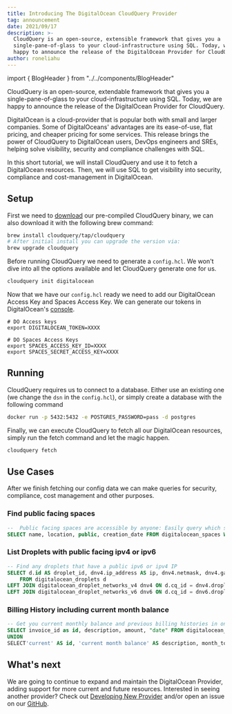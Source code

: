```yaml
---
title: Introducing The DigitalOcean CloudQuery Provider
tag: announcement
date: 2021/09/17
description: >-
  CloudQuery is an open-source, extensible framework that gives you a
  single-pane-of-glass to your cloud-infrastructure using SQL. Today, we are
  happy to announce the release of the DigitalOcean Provider for CloudQuery.
author: roneliahu
---
```


import { BlogHeader } from "../../components/BlogHeader"

<BlogHeader/>

CloudQuery is an open-source, extendable framework that gives you a single-pane-of-glass to your cloud-infrastructure using SQL. Today, we are happy to announce the release of the DigitalOcean Provider for CloudQuery.

DigitalOcean is a cloud-provider that is popular both with small and larger companies. Some of DigitalOceans' advantages are its ease-of-use, flat pricing, and cheaper pricing for some services. This release brings the power of CloudQuery to DigitalOcean users, DevOps engineers and SREs, helping solve visibility, security and compliance challenges with SQL.

In this short tutorial, we will install CloudQuery and use it to fetch a DigitalOcean resources. Then, we will use SQL to get visibility into security, compliance and cost-management in DigitalOcean.

## Setup

First we need to [download](https://github.com/cloudquery/cloudquery/releases) our pre-compiled CloudQuery binary, we can also download it with the following brew command:

```bash
brew install cloudquery/tap/cloudquery
# After initial install you can upgrade the version via:
brew upgrade cloudquery
```

Before running CloudQuery we need to generate a `config.hcl`. We won't dive into all the options available and let CloudQuery generate one for us.

```bash
cloudquery init digitalocean
```

Now that we have our `config.hcl` ready we need to add our DigitalOcean Access Key and Spaces Access Key. We can generate our tokens in DigitalOcean's [console](https://cloud.digitalocean.com/settings/api/tokens).

```
# DO Access keys
export DIGITALOCEAN_TOKEN=XXXX

# DO Spaces Access Keys
export SPACES_ACCESS_KEY_ID=XXXX
export SPACES_SECRET_ACCESS_KEY=XXXX
```

## Running

CloudQuery requires us to connect to a database. Either use an existing one (we change the `dsn` in the `config.hcl`), or simply create a database with the following command

```bash
docker run -p 5432:5432 -e POSTGRES_PASSWORD=pass -d postgres
```

Finally, we can execute CloudQuery to fetch all our DigitalOcean resources, simply run the fetch command and let the magic happen.

```bash
cloudquery fetch
```

## Use Cases

After we finish fetching our config data we can make queries for security, compliance, cost management and other purposes.

### Find public facing spaces

```sql
--  Public facing spaces are accessible by anyone: Easily query which space is public facing in your account
SELECT name, location, public, creation_date FROM digitalocean_spaces WHERE public = true;
```

### List Droplets with public facing ipv4 or ipv6

```sql
-- Find any droplets that have a public ipv6 or ipv4 IP
SELECT d.id AS droplet_id, dnv4.ip_address AS ip, dnv4.netmask, dnv4.gateway, dnv6.ip_address AS ipv6, dnv6.netmask AS ipv6_netmask, dnv6.gateway AS ipv6_gateway
	FROM digitalocean_droplets d
LEFT JOIN digitalocean_droplet_networks_v4 dnv4 ON d.cq_id = dnv4.droplet_cq_id
LEFT JOIN digitalocean_droplet_networks_v6 dnv6 ON d.cq_id = dnv6.droplet_cq_id WHERE dnv4.type = 'public' OR dnv6.type = 'public';
```

### Billing History including current month balance

```sql
-- Get you current monthly balance and previous billing histories in one table
SELECT invoice_id as id, description, amount, "date" FROM digitalocean_billing_history
UNION
SELECT'current' AS id, 'current month balance' AS description, month_to_date_usage AS amount , generated_at AS "date" FROM digitalocean_balance;
```

## What's next

We are going to continue to expand and maintain the DigitalOcean Provider, adding support for more current and future resources. Interested in seeing another provider? Check out [Developing New Provider](/docs/developers/creating-new-plugin) and/or open an issue on our [GitHub](https://github.com/cloudquery/cloudquery).
